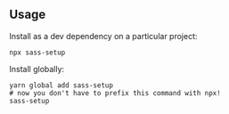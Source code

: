 ## Usage

Install as a dev dependency on a particular project:

```yarn add -D sass-setup
npx sass-setup
```

Install globally:

```
yarn global add sass-setup
# now you don't have to prefix this command with npx!
sass-setup

```
